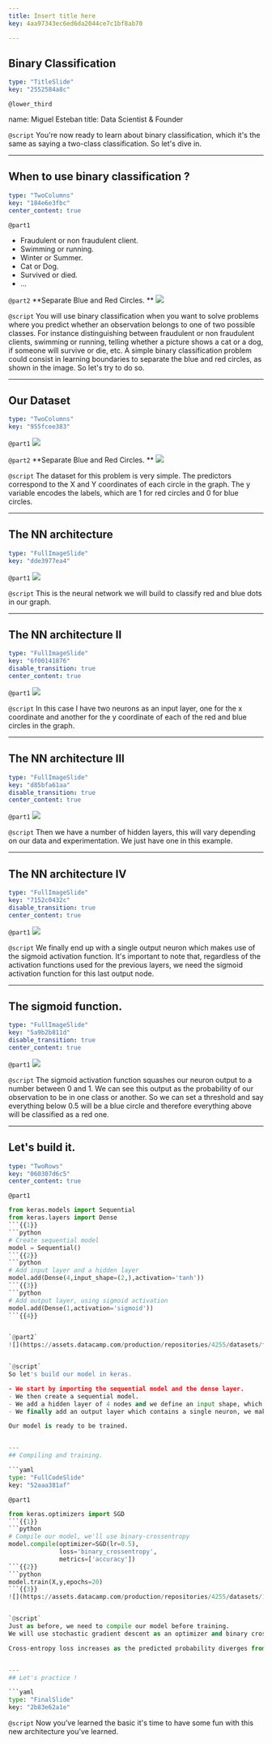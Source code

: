 ```yaml
---
title: Insert title here
key: 4aa97343ec6ed6da2044ce7c1bf8ab70

---
```

## Binary Classification

```yaml
type: "TitleSlide"
key: "2552584a8c"
```

`@lower_third`

name: Miguel Esteban
title: Data Scientist & Founder


`@script`
You're now ready to learn about binary classification, which it's the same as saying a two-class classification. So let's dive in.


---
## When to use binary classification ?

```yaml
type: "TwoColumns"
key: "184e6e3fbc"
center_content: true
```

`@part1`
- Fraudulent or non fraudulent client.
- Swimming or running.
- Winter or Summer.
- Cat or Dog.
- Survived or died.
- ...


`@part2`
**Separate Blue and Red Circles.
**
![](https://assets.datacamp.com/production/repositories/4255/datasets/2bb6403d0f63d721f8ec54dd28954a3b07c577af/binaryClassificationExample_2.png)


`@script`
You will use binary classification when you want to solve problems where you predict whether an observation belongs to one of two possible classes. For instance distinguishing between fraudulent or non fraudulent clients, swimming or running, telling whether a picture shows a cat or a dog, if someone will survive or die, etc. A simple binary classification problem could consist in learning boundaries to separate the blue and red circles, as shown in the image. So let's try to do so.


---
## Our Dataset

```yaml
type: "TwoColumns"
key: "955fcee383"
```

`@part1`
![](https://assets.datacamp.com/production/repositories/4255/datasets/5bf612d61aaf330495682c6b6d053801726f8b03/circle_dataset.jpg)


`@part2`
**Separate Blue and Red Circles.
**
![](https://assets.datacamp.com/production/repositories/4255/datasets/2bb6403d0f63d721f8ec54dd28954a3b07c577af/binaryClassificationExample_2.png)


`@script`
The dataset for this problem is very simple. The predictors correspond to the X and Y coordinates of each circle in the graph. The y variable encodes the labels, which are 1 for red circles and 0 for blue circles.


---
## The NN architecture

```yaml
type: "FullImageSlide"
key: "dde3977ea4"
```

`@part1`
![](https://assets.datacamp.com/production/repositories/4255/datasets/0ac38616114bffe1b1e8031d88ba5f5421396ca5/nn_bin_class_1.jpg)


`@script`
This is the neural network we will build to classify red and blue dots in our graph.


---
## The NN architecture II

```yaml
type: "FullImageSlide"
key: "6f00141876"
disable_transition: true
center_content: true
```

`@part1`
![](https://assets.datacamp.com/production/repositories/4255/datasets/a2700675a47a36b8dbd19d9891fa78b4803e0fdd/nn_bin_class_2.jpg)


`@script`
In this case I have two neurons as an input layer, one for the x coordinate and another for the y coordinate of each of the red and blue circles in the graph.


---
## The NN architecture III

```yaml
type: "FullImageSlide"
key: "d85bfa61aa"
disable_transition: true
center_content: true
```

`@part1`
![](https://assets.datacamp.com/production/repositories/4255/datasets/1c7f14318c26b4b8887031ef1edb65d0d5999083/nn_bin_class_3.jpg)


`@script`
Then we have a number of hidden layers, this will vary depending on our data and experimentation. We just have one in this example.


---
## The NN architecture IV

```yaml
type: "FullImageSlide"
key: "7152c0432c"
disable_transition: true
center_content: true
```

`@part1`
![](https://assets.datacamp.com/production/repositories/4255/datasets/a7e4e63f43f1ba0e17d7b59a58720279e704d3cf/nn_bin_class_4.jpg)


`@script`
We finally end up with a single output neuron which makes use of the sigmoid activation function. It's important to note that, regardless of the activation functions used for the previous layers, we need the sigmoid activation function for this last output node.


---
## The sigmoid function.

```yaml
type: "FullImageSlide"
key: "5a9b2b811d"
disable_transition: true
center_content: true
```

`@part1`
![](https://assets.datacamp.com/production/repositories/4255/datasets/ed50e362b3e2a6f4d5f23aa3863860c1d8b1af4a/nn_bin_class_5.jpg)


`@script`
The sigmoid activation function squashes our neuron output to a number between 0 and 1. We can see this output as the probability of our observation to be in one class or another. So we can set a threshold and say everything below 0.5 will be a blue circle and therefore everything above will be classified as a red one.


---
## Let's build it.

```yaml
type: "TwoRows"
key: "060307d6c5"
center_content: true
```

`@part1`
```python
from keras.models import Sequential
from keras.layers import Dense
```{{1}}
```python
# Create sequential model
model = Sequential()
```{{2}}
```python
# Add input layer and a hidden layer
model.add(Dense(4,input_shape=(2,),activation='tanh'))
```{{3}}
```python
# Add output layer, using sigmoid activation
model.add(Dense(1,activation='sigmoid'))
```{{4}}


`@part2`
![](https://assets.datacamp.com/production/repositories/4255/datasets/f72bb9abe50c4d3c70571ab871b64faddb2525aa/nn_rotated_1.jpg){{5}}


`@script`
So let's build our model in keras. 

- We start by importing the sequential model and the dense layer.
- We then create a sequential model.
- We add a hidden layer of 4 nodes and we define an input shape, which consist of 2 neurons,we will use the tanh, or hyperbolic tangent activation function, for this hidden layer. 
- We finally add an output layer which contains a single neuron, we make use of the sigmoid activation functions so that we achieve the behavior we expect from this network.

Our model is ready to be trained.


---
## Compiling and training.

```yaml
type: "FullCodeSlide"
key: "52aaa381af"
```

`@part1`
```python
from keras.optimizers import SGD
```{{1}}
```python
# Compile our model, we'll use binary-crossentropy
model.compile(optimizer=SGD(lr=0.5),
              loss='binary_crossentropy',
              metrics=['accuracy'])
```{{2}}
```python
model.train(X,y,epochs=20)
```{{3}}
![](https://assets.datacamp.com/production/repositories/4255/datasets/1b4f75fe245abddd0bc082df7e4b72ec8aabb589/binaryClassificationExample_1.png){{4}}


`@script`
Just as before, we need to compile our model before training. 
We will use stochastic gradient descent as an optimizer and binary crossentropy as our loss function. 

Cross-entropy loss increases as the predicted probability diverges from the actual label. So imagine predicting a probability of .012 (a very close to 0 result, therefore very close to a blue circle), when the actual observation label was 1, (a red circle). This would be a very bad outcome from our network and therefore result in a high loss value.


---
## Let's practice !

```yaml
type: "FinalSlide"
key: "2b83e62a1e"
```

`@script`
Now you've learned the basic it's time to have some fun with this new architecture you've learned.

